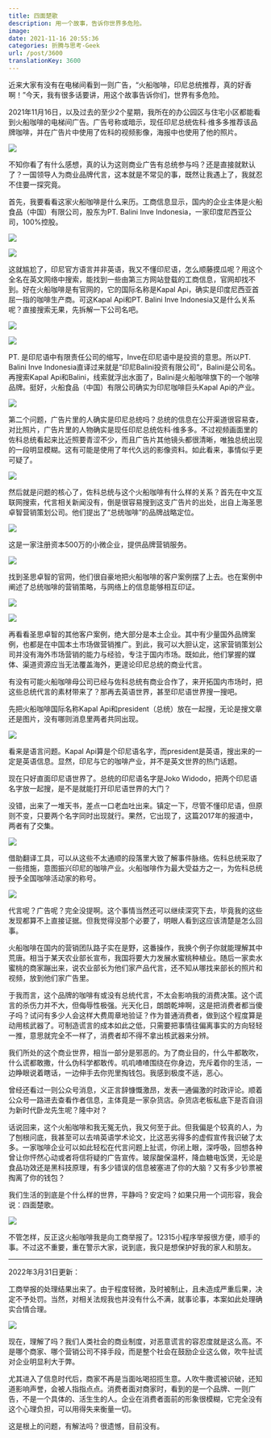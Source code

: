 ```yaml
---
title: 四面楚歌
description: 用一个故事，告诉你世界多危险。
image: 
date: 2021-11-16 20:55:36
categories: 折腾与思考-Geek
url: /post/3600
translationKey: 3600
---
```


近来大家有没有在电梯间看到一则广告，“火船咖啡，印尼总统推荐，真的好香啊！”今天，我有很多话要讲，用这个故事告诉你们，世界有多危险。

2021年11月16日，以及过去的至少2个星期，我所在的办公园区与住宅小区都能看到火船咖啡的电梯间广告。广告号称或暗示，现任印尼总统佐科·维多多推荐该品牌咖啡，并在广告片中使用了佐科的视频影像，海报中也使用了他的照片。

![](https://cdn.victor42.work/posts/2021-11/IMG_20211116_111922_resize_43.jpg)

不知你看了有什么感想，真的认为这则商业广告有总统参与吗？还是直接就默认了？一国领导人为商业品牌代言，这本就是不常见的事，既然让我遇上了，我就忍不住要一探究竟。

首先，我要看看这家火船咖啡是什么来历。工商信息显示，国内的企业主体是火船食品（中国）有限公司，股东为PT. Balini Inve Indonesia，一家印度尼西亚公司，100%控股。

![](https://cdn.victor42.work/posts/2021-11/Screenshot_20211116-115255_compress37.jpg)

![](https://cdn.victor42.work/posts/2021-11/Screenshot_20211116-120546_compress71.jpg)

这就尴尬了，印尼官方语言并非英语，我又不懂印尼语，怎么顺藤摸瓜呢？用这个全名在英文网络中搜索，能找到一些由第三方网站登载的工商信息，官网却找不到。好在火船咖啡是有官网的，它的国际名称是Kapal Api，确实是印度尼西亚首屈一指的咖啡生产商。可这Kapal Api和PT. Balini Inve Indonesia又是什么关系呢？直接搜索无果，先拆解一下公司名吧。

![](https://cdn.victor42.work/posts/2021-11/Screenshot_20211116-135102_compress90.jpg)

![](https://cdn.victor42.work/posts/2021-11/Screenshot_20211116-120517_compress42.jpg)

PT. 是印尼语中有限责任公司的缩写，Inve在印尼语中是投资的意思。所以PT. Balini Inve Indonesia直译过来就是“印尼Balini投资有限公司”，Balini是公司名。再搜索Kapal Api和Balini，线索就浮出水面了，Balini是火船咖啡旗下的一个咖啡品牌。挺好，火船食品（中国）有限公司确实为印尼咖啡巨头Kapal Api的产业。

![](https://cdn.victor42.work/posts/2021-11/Screenshot_20211116-120658_compress76.jpg)

第二个问题，广告片里的人确实是印尼总统吗？总统的信息在公开渠道很容易查，对比照片，广告片里的人物确实是现任印尼总统佐科·维多多。不过视频画面里的佐科总统看起来比近照要青涩不少，而且广告片其他镜头都很清晰，唯独总统出现的一段明显模糊。这有可能是使用了年代久远的影像资料。如此看来，事情似乎更可疑了。

![](https://cdn.victor42.work/posts/2021-11/Screenshot_20211115-233112_compress33.jpg)

然后就是问题的核心了，佐科总统与这个火船咖啡有什么样的关系？首先在中文互联网搜索，代言相关新闻没有，倒是很容易搜到这支广告片的出处，出自上海圣思卓智营销策划公司。他们提出了“总统咖啡”的品牌战略定位。

![](https://cdn.victor42.work/posts/2021-11/Screenshot_20211115-232350_compress85.jpg)

这是一家注册资本500万的小微企业，提供品牌营销服务。

![](https://cdn.victor42.work/posts/2021-11/Screenshot_20211115-232722_compress25.jpg)

找到圣思卓智的官网，他们很自豪地把火船咖啡的客户案例摆了上去。也在案例中阐述了总统咖啡的营销策略，与网络上的信息能够相互印证。

![](https://cdn.victor42.work/posts/2021-11/Screenshot_20211115-232500_compress5.jpg)

![](https://cdn.victor42.work/posts/2021-11/Screenshot_20211115-232636_compress10.jpg)

再看看圣思卓智的其他客户案例，绝大部分是本土企业。其中有少量国外品牌案例，也都是在中国本土市场做营销推广。到此，我可以大胆认定，这家营销策划公司并没有海外市场营销的能力与经验，专注于国内市场。既如此，他们掌握的媒体、渠道资源应当无法覆盖海外，更遑论印尼总统的商业代言。

有没有可能火船咖啡母公司已经与佐科总统有商业合作了，来开拓国内市场时，把这些总统代言的素材带来了？那再去英语世界，甚至印尼语世界搜一搜吧。

先把火船咖啡国际名称Kapal Api和president（总统）放在一起搜，无论是搜文章还是图片，没有哪则消息里两者共同出现。

![](https://cdn.victor42.work/posts/2021-11/Screenshot_20211115-233525_compress7.jpg)

看来是语言问题。Kapal Api算是个印尼语名字，而president是英语，搜出来的一定是英语信息。显然，印尼与它的咖啡产业，并不是英文世界的热门话题。

现在只好直面印尼语世界了。总统的印尼语名字是Joko Widodo，把两个印尼语名字放一起搜，是不是就能打开印尼语世界的大门？

没错，出来了一堆天书，差点一口老血吐出来。镇定一下，尽管不懂印尼语，但原则不变，只要两个名字同时出现就行。果然，它出现了，这篇2017年的报道中，两者有了交集。

![](https://cdn.victor42.work/posts/2021-11/Screenshot_20211115-233441_compress75.jpg)

借助翻译工具，可以从这些不太通顺的段落里大致了解事件脉络。佐科总统采取了一些措施，意图振兴印尼的咖啡产业。火船咖啡作为最大受益方之一，为佐科总统授予全国咖啡活动家的称号。

![](https://cdn.victor42.work/posts/2021-11/Screenshot_20211116-161732_compress93.jpg)

代言呢？广告呢？完全没提啊。这个事情当然还可以继续深究下去，毕竟我的这些发现都算不上直接证据。但我觉得没那个必要了，明眼人看到这应该清楚是怎么回事。

火船咖啡在国内的营销团队路子实在是野，这番操作，我换个例子你就能理解其中荒唐。相当于某天农业部长宣布，我国将要大力发展水蜜桃种植业。随后一家卖水蜜桃的商家蹦出来，说农业部长为他们家产品代言，还不知从哪找来部长的照片和视频，放到他们家广告里。

于我而言，这个品牌的咖啡有或没有总统代言，不太会影响我的消费决策。这个谎言的杀伤力并不大，但侮辱性极强。光天化日，朗朗乾坤啊，这是把消费者都当傻子吗？试问有多少人会这样大费周章地验证？作为普通消费者，做到这个程度算是动用核武器了。可制造谎言的成本如此之低，只需要把事情往偏离事实的方向轻轻一推，意思就完全不一样了，消费者却不得不拿出核武器来分辨。

我们所处的这个商业世界，相当一部分是邪恶的。为了商业目的，什么牛都敢吹，什么谎都敢撒，什么伪科学都敢传。叽叽喳喳围绕在你身边，充斥着你的生活，一边睁眼说着瞎话，一边伸手去你兜里掏钱包。我感到极度不适，恶心。

曾经还看过一则公众号消息，义正言辞慷慨激昂，发表一通偏激的时政评论。顺着公众号一路进去查看作者信息，主体竟是一家杂货店。杂货店老板私底下是否自诩为新时代卧龙先生呢？隆中对？

话说回来，这个火船咖啡和我无冤无仇，我又何至于此。但我偏是个较真的人，为了刨根问底，我甚至可以去啃英语学术论文，比这恶劣得多的虚假宣传我识破了太多。一家咖啡企业可以如此轻松在代言问题上扯谎，你闭上眼，深呼吸，回想各种曾让你怦然心动或者将信将疑的广告宣传。玻尿酸保温杯，降血糖电饭煲，无论是食品功效还是黑科技原理，有多少错误的信息被塞进了你的大脑？又有多少钞票被掏离了你的钱包？

我们生活的到底是个什么样的世界，平静吗？安定吗？如果只用一个词形容，我会说：四面楚歌。

![](https://cdn.victor42.work/posts/2021-11/Screenshot_20211116-113731_compress25.jpg)

不管怎样，反正这火船咖啡我是向工商举报了。12315小程序举报很方便，顺手的事。不过这不重要，重在警示大家，说到底，我只是想保护好我的家人和朋友。

---

2022年3月31日更新：

工商举报的处理结果出来了。由于程度轻微，及时被制止，且未造成严重后果，决定不予处罚。当然，对相关法规我也并没有什么不满，就事论事，本案如此处理确实合情合理。

![](https://cdn.victor42.work/posts/2022-03/Screenshot_20220331_114003.jpg)

现在，理解了吗？我们人类社会的商业制度，对恶意谎言的容忍度就是这么高。不是哪个商家、哪个营销公司不择手段，而是整个社会在鼓励企业这么做，吹牛扯谎对企业明显利大于弊。

尤其进入了信息时代后，商家不再是当面吆喝招揽生意。人吹牛撒谎被识破，还知道影响声誉，会被人指指点点。消费者面对商家时，看到的是一个品牌、一则广告，不是一个具体的、活生生的人。企业在消费者面前的形象很模糊，它完全没有这个心理负担，可以用得失来衡量一切。

这是根上的问题，有解法吗？很遗憾，目前没有。

